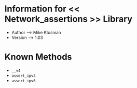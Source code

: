 # Information for << Network_assertions >> Library

* Author --> Mike Klusman
* Version --> 1.03

# Known Methods

* `__v4`
* `assert_ipv4`
* `assert_ipv6`
